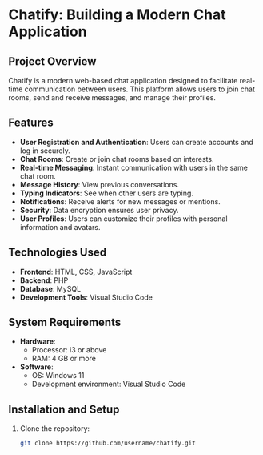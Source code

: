 
 
# Chatify: Building a Modern Chat Application

## Project Overview
Chatify is a modern web-based chat application designed to facilitate real-time communication between users. This platform allows users to join chat rooms, send and receive messages, and manage their profiles.

## Features
- **User Registration and Authentication**: Users can create accounts and log in securely.
- **Chat Rooms**: Create or join chat rooms based on interests.
- **Real-time Messaging**: Instant communication with users in the same chat room.
- **Message History**: View previous conversations.
- **Typing Indicators**: See when other users are typing.
- **Notifications**: Receive alerts for new messages or mentions.
- **Security**: Data encryption ensures user privacy.
- **User Profiles**: Users can customize their profiles with personal information and avatars.

## Technologies Used
- **Frontend**: HTML, CSS, JavaScript
- **Backend**: PHP
- **Database**: MySQL
- **Development Tools**: Visual Studio Code

## System Requirements
- **Hardware**: 
  - Processor: i3 or above
  - RAM: 4 GB or more
- **Software**:
  - OS: Windows 11
  - Development environment: Visual Studio Code

## Installation and Setup
1. Clone the repository:
   ```bash
   git clone https://github.com/username/chatify.git